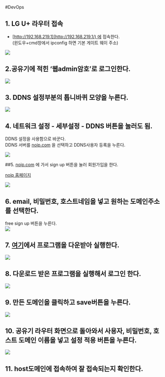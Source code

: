#DevOps 

## 1. LG U+ 라우터 접속

- [http://192.168.219.1](http://192.168.219.1/) 에 접속한다.  
    (윈도우+cmd창에서 ipconfig 하면 기본 게이트 웨이 주소)

[![](https://eunii.github.io/assets/images/network/%EA%B3%B5%EC%9C%A0%EA%B8%B01.JPG)](https://eunii.github.io/assets/images/network/%EA%B3%B5%EC%9C%A0%EA%B8%B01.JPG)

## 2.공유기에 적힌 ‘웹admin암호’로 로그인한다.

[![](https://eunii.github.io/assets/images/network/%EA%B3%B5%EC%9C%A0%EA%B8%B02.JPG)](https://eunii.github.io/assets/images/network/%EA%B3%B5%EC%9C%A0%EA%B8%B02.JPG)

## 3. DDNS 설정부분의 톱니바퀴 모양을 누른다.

[![](https://eunii.github.io/assets/images/network/%EA%B3%B5%EC%9C%A0%EA%B8%B03.JPG)](https://eunii.github.io/assets/images/network/%EA%B3%B5%EC%9C%A0%EA%B8%B03.JPG)

## 4. 네트워크 설정 - 세부설정 - DDNS 버튼을 눌러도 됨.

DDNS 설정을 사용함으로 바꾼다.  
DDNS 서버를 [noip.com](http://noip.com/) 을 선택하고 DDNS사용자 등록을 누른다.

[![](https://eunii.github.io/assets/images/network/%EA%B3%B5%EC%9C%A0%EA%B8%B04.JPG)](https://eunii.github.io/assets/images/network/%EA%B3%B5%EC%9C%A0%EA%B8%B04.JPG)

##5. [noip.com](http://noip.com/) 에 가서 sign up 버튼을 눌러 회원가입을 한다.

[noip 홈페이지](https://www.noip.com/)

[![](https://eunii.github.io/assets/images/network/%EA%B3%B5%EC%9C%A0%EA%B8%B05.JPG)](https://eunii.github.io/assets/images/network/%EA%B3%B5%EC%9C%A0%EA%B8%B05.JPG)

## 6. email, 비밀번호, 호스트네임을 넣고 원하는 도메인주소를 선택한다.

free sign up 버튼을 누른다.  
[![](https://eunii.github.io/assets/images/network/%EA%B3%B5%EC%9C%A0%EA%B8%B06.JPG)](https://eunii.github.io/assets/images/network/%EA%B3%B5%EC%9C%A0%EA%B8%B06.JPG)

## 7. [여기](https://www.noip.com/download?page=win)에서 프로그램을 다운받아 실행한다.

[![](https://eunii.github.io/assets/images/network/%EA%B3%B5%EC%9C%A0%EA%B8%B07.JPG)](https://eunii.github.io/assets/images/network/%EA%B3%B5%EC%9C%A0%EA%B8%B07.JPG)

## 8. 다운로드 받은 프로그램을 실행해서 로그인 한다.

[![](https://eunii.github.io/assets/images/network/%EA%B3%B5%EC%9C%A0%EA%B8%B08.JPG)](https://eunii.github.io/assets/images/network/%EA%B3%B5%EC%9C%A0%EA%B8%B08.JPG)

## 9. 만든 도메인을 클릭하고 save버튼을 누른다.

[![](https://eunii.github.io/assets/images/network/%EA%B3%B5%EC%9C%A0%EA%B8%B09.JPG)](https://eunii.github.io/assets/images/network/%EA%B3%B5%EC%9C%A0%EA%B8%B09.JPG)

## 10. 공유기 라우터 화면으로 돌아와서 사용자, 비밀번호, 호스트 도메인 이름을 넣고 설정 적용 버튼을 누른다.

[![](https://eunii.github.io/assets/images/network/%EA%B3%B5%EC%9C%A0%EA%B8%B010.JPG)](https://eunii.github.io/assets/images/network/%EA%B3%B5%EC%9C%A0%EA%B8%B010.JPG)

## 11. host도메인에 접속하여 잘 접속되는지 확인한다.